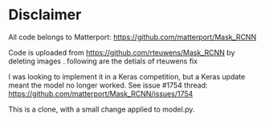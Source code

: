 # Disclaimer

All code belongs to Matterport: https://github.com/matterport/Mask_RCNN

Code is uploaded from https://github.com/rteuwens/Mask_RCNN by deleting images . following are the detials of rteuwens fix

I was looking to implement it in a Keras competition, but a Keras update meant the model no longer worked.
See issue #1754 thread: https://github.com/matterport/Mask_RCNN/issues/1754

This is a clone, with a small change applied to model.py.
